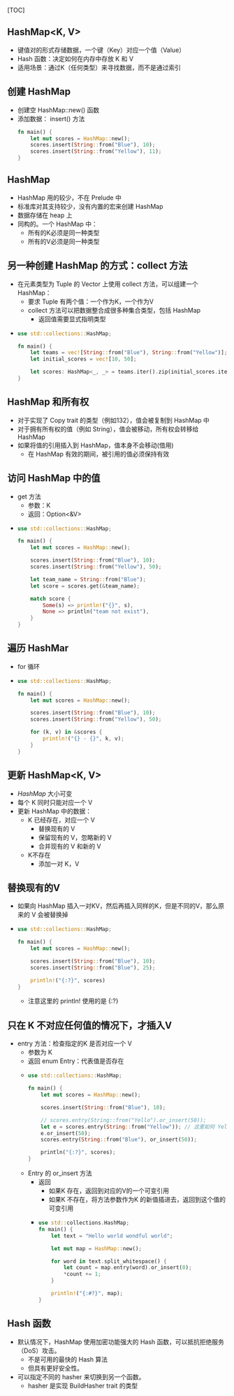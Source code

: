 
[TOC]

## HashMap<K, V>
- 键值对的形式存储数据，一个键（Key）对应一个值（Value）
- Hash 函数：决定如何在内存中存放 K 和 V
- 适用场景：通过K（任何类型）来寻找数据，而不是通过索引


## 创建 HashMap
- 创建空 HashMap::new() 函数
- 添加数据： insert() 方法
    ```rust
    fn main() {
        let mut scores = HashMap::new();
        scores.insert(String::from("Blue"), 10);
        scores.insert(String::from("Yellow"), 11);
    }
    ```

## HashMap
- HashMap 用的较少，不在 Prelude 中
- 标准库对其支持较少，没有内置的宏来创建 HashMap
- 数据存储在 heap 上
- 同构的。一个 HashMap 中：
  - 所有的K必须是同一种类型
  - 所有的V必须是同一种类型


## 另一种创建 HashMap 的方式：collect 方法
- 在元素类型为 Tuple 的 Vector 上使用 collect 方法，可以组建一个 HashMap：
  - 要求 Tuple 有两个值：一个作为K，一个作为V
  - collect 方法可以把数据整合成很多种集合类型，包括 HashMap
    - 返回值需要显式指明类型
- 
    ```rust
    use std::collections::HashMap;

    fn main() {
        let teams = vec![String::from("Blue"), String::from("Yellow")];
        let initial_scores = vec![10, 50];

        let scores: HashMap<_, _> = teams.iter().zip(initial_scores.iter()).collect();
    }
    ```


## HashMap 和所有权

- 对于实现了 Copy trait 的类型（例如132），值会被复制到 HashMap 中
- 对于拥有所有权的值（例如 String），值会被移动，所有权会转移给 HashMap
- 如果将值的引用插入到 HashMap，值本身不会移动(借用)
  - 在 HashMap 有效的期间，被引用的值必须保持有效


## 访问 HashMap 中的值
- get 方法
  - 参数：K
  - 返回：Option<&V>
- 
    ```rust
    use std::collections::HashMap;

    fn main() {
        let mut scores = HashMap::new();

        scores.insert(String::from("Blue"), 10);
        scores.insert(String::from("Yellow"), 50);

        let team_name = String::from("Blue");
        let score = scores.get(&team_name);

        match score {
            Some(s) => println!("{}", s),
            None => println("team not exist"),
        }
    }
    ```

## 遍历 HashMar
- for 循环
- 
    ```rust
    use std::collections::HashMap;

    fn main() {
        let mut scores = HashMap::new();

        scores.insert(String::from("Blue"), 10);
        scores.insert(String::from("Yellow"), 50);

        for (k, v) in &scores {
            println!("{} - {}", k, v);
        }
    }
    ```


## 更新 HashMap<K, V>
- *HashMap* 大小可变
- 每个 K 同时只能对应一个 V
- 更新 HashMap 中的数据：
  - K 已经存在，对应一个 V
    - 替换现有的 V
    - 保留现有的 V，忽略新的 V
    - 合并现有的 V 和新的 V
  - K不存在
    - 添加一对 K，V


## 替换现有的V
- 如果向 HashMap 插入一对KV，然后再插入同样的K，但是不同的V，那么原来的 V 会被替换掉
-   ```rust
    use std::collections::HashMap;
    
    fn main() {
        let mut scores = HashMap::new();

        scores.insert(String::from("Blue"), 10);
        scores.insert(String::from("Blue"), 25);

        println!("{:?}", scores)
    }
    ```
    - 注意这里的 println! 使用的是 {:?}


## 只在 K 不对应任何值的情况下，才插入V
- entry 方法：检查指定的K 是否对应一个 V
  - 参数为 K
  - 返回 enum Entry：代表值是否存在
  - ```rust
    use std::collections::HashMap;

    fn main() {
        let mut scores = HashMap::new();

        scores.insert(String::from("Blue"), 10);

        // scores.entry(String::from("Yello").or_insert(50));
        let e = scores.entry(String::from("Yellow")); // 这里如何 Yellow的键不存在，则返回 VacantEntry
        e.or_insert(50);
        scores.entry(String::from("Blue"), or_insert(50));

        println("{:?}", scores);
    }
    ```
  - Entry 的 or_insert 方法
    - 返回
      - 如果K 存在，返回到对应的V的一个可变引用
      - 如果K 不存在，将方法参数作为K 的新值插进去，返回到这个值的可变引用
    -   ```rust
        use std::collections.HashMap;
        fn main() {
            let text = "Hello world wondful world";

            let mut map = HashMap::new();

            for word in text.split_whitespace() {
                let count = map.entry(word).or_insert(0);
                *count += 1;
            }

            println!("{:#?}", map);
        }
        ```


## Hash 函数
- 默认情况下，HashMap 使用加密功能强大的 Hash 函数，可以抵抗拒绝服务（DoS）攻击。
  - 不是可用的最快的 Hash 算法
  - 但具有更好安全性。
- 可以指定不同的 hasher 来切换到另一个函数。
  - hasher 是实现 BuildHasher trait 的类型
